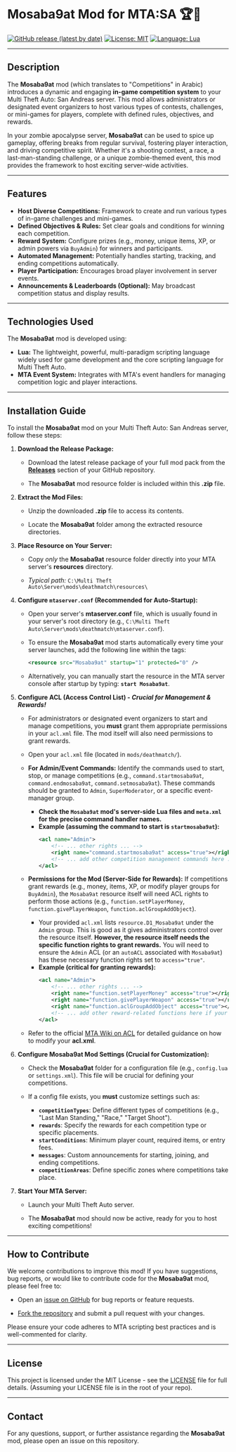 # Mosaba9at Mod for MTA:SA 🏆🏅

[![GitHub release (latest by date)](https://img.shields.io/github/v/release/Maniseniler/PackZombieMTA)](https://github.com/Maniseniler/PackZombieMTA/releases/latest)
[![License: MIT](https://img.shields.io/badge/License-MIT-yellow.svg)](https://opensource.org/licenses/MIT)
[![Language: Lua](https://img.shields.io/badge/Language-Lua-blue?logo=lua)](https://www.lua.org/)

---

## **Description**

The **Mosaba9at** mod (which translates to "Competitions" in Arabic) introduces a dynamic and engaging **in-game competition system** to your Multi Theft Auto: San Andreas server. This mod allows administrators or designated event organizers to host various types of contests, challenges, or mini-games for players, complete with defined rules, objectives, and rewards.

In your zombie apocalypse server, **Mosaba9at** can be used to spice up gameplay, offering breaks from regular survival, fostering player interaction, and driving competitive spirit. Whether it's a shooting contest, a race, a last-man-standing challenge, or a unique zombie-themed event, this mod provides the framework to host exciting server-wide activities.

---

## **Features**

* **Host Diverse Competitions:** Framework to create and run various types of in-game challenges and mini-games.
* **Defined Objectives & Rules:** Set clear goals and conditions for winning each competition.
* **Reward System:** Configure prizes (e.g., money, unique items, XP, or admin powers via `BuyAdmin`) for winners and participants.
* **Automated Management:** Potentially handles starting, tracking, and ending competitions automatically.
* **Player Participation:** Encourages broad player involvement in server events.
* **Announcements & Leaderboards (Optional):** May broadcast competition status and display results.

---

## **Technologies Used**

The **Mosaba9at** mod is developed using:

* **Lua:** The lightweight, powerful, multi-paradigm scripting language widely used for game development and the core scripting language for Multi Theft Auto.
* **MTA Event System:** Integrates with MTA's event handlers for managing competition logic and player interactions.

---

## **Installation Guide**

To install the **Mosaba9at** mod on your Multi Theft Auto: San Andreas server, follow these steps:

1.  **Download the Release Package:**

    * Download the latest release package of your full mod pack from the [**Releases**](https://github.com/Maniseniler/PackZombieMTA/releases) section of your GitHub repository.

    * The **Mosaba9at** mod resource folder is included within this **.zip** file.

2.  **Extract the Mod Files:**

    * Unzip the downloaded **.zip** file to access its contents.

    * Locate the **Mosaba9at** folder among the extracted resource directories.

3.  **Place Resource on Your Server:**

    * Copy *only* the **Mosaba9at** resource folder directly into your MTA server's **resources** directory.

    * *Typical path:* `C:\Multi Theft Auto\Server\mods\deathmatch\resources\`

4.  **Configure `mtaserver.conf` (Recommended for Auto-Startup):**

    * Open your server's **mtaserver.conf** file, which is usually found in your server's root directory (e.g., `C:\Multi Theft Auto\Server\mods\deathmatch\mtaserver.conf`).

    * To ensure the **Mosaba9at** mod starts automatically every time your server launches, add the following line within the **<server>** tags:

        ```xml
        <resource src="Mosaba9at" startup="1" protected="0" />
        ```

    * Alternatively, you can manually start the resource in the MTA server console after startup by typing: **`start Mosaba9at`**.

5.  **Configure ACL (Access Control List) - **_Crucial for Management & Rewards!_****

    * For administrators or designated event organizers to start and manage competitions, you **must** grant them appropriate permissions in your `acl.xml` file. The mod itself will also need permissions to grant rewards.

    * Open your `acl.xml` file (located in `mods/deathmatch/`).

    * **For Admin/Event Commands:** Identify the commands used to start, stop, or manage competitions (e.g., `command.startmosaba9at`, `command.endmosaba9at`, `command.setmosaba9at`). These commands should be granted to `Admin`, `SuperModerator`, or a specific event-manager group.
        * **Check the `Mosaba9at` mod's server-side Lua files and `meta.xml` for the precise command handler names.**
        * **Example (assuming the command to start is `startmosaba9at`):**
            ```xml
            <acl name="Admin">
                <!-- ... other rights ... -->
                <right name="command.startmosaba9at" access="true"></right>
                <!-- ... add other competition management commands here ... -->
            </acl>
            ```

    * **Permissions for the Mod (Server-Side for Rewards):** If competitions grant rewards (e.g., money, items, XP, or modify player groups for `BuyAdmin`), the `Mosaba9at` resource itself will need ACL rights to perform those actions (e.g., `function.setPlayerMoney`, `function.givePlayerWeapon`, `function.aclGroupAddObject`).
        * Your provided `acl.xml` lists `resource.D1_Mosaba9at` under the `Admin` group. This is good as it gives administrators control over the resource itself. **However, the resource itself needs the specific function rights to grant rewards.** You will need to ensure the `Admin` ACL (or an `autoACL` associated with `Mosaba9at`) has these necessary function rights set to `access="true"`.
        * **Example (critical for granting rewards):**
            ```xml
            <acl name="Admin">
                <!-- ... other rights ... -->
                <right name="function.setPlayerMoney" access="true"></right>
                <right name="function.givePlayerWeapon" access="true"></right>
                <right name="function.aclGroupAddObject" access="true"></right>
                <!-- ... add other reward-related functions here if your mod uses them ... -->
            </acl>
            ```

    * Refer to the official [MTA Wiki on ACL](https://wiki.multitheftauto.com/wiki/ACL) for detailed guidance on how to modify your **acl.xml**.

6.  **Configure Mosaba9at Mod Settings (Crucial for Customization):**

    * Check the **Mosaba9at** folder for a configuration file (e.g., `config.lua` or `settings.xml`). This file will be crucial for defining your competitions.

    * If a config file exists, you **must** customize settings such as:
        * **`competitionTypes`**: Define different types of competitions (e.g., "Last Man Standing," "Race," "Target Shoot").
        * **`rewards`**: Specify the rewards for each competition type or specific placements.
        * **`startConditions`**: Minimum player count, required items, or entry fees.
        * **`messages`**: Custom announcements for starting, joining, and ending competitions.
        * **`competitionAreas`**: Define specific zones where competitions take place.

7.  **Start Your MTA Server:**

    * Launch your Multi Theft Auto server.

    * The **Mosaba9at** mod should now be active, ready for you to host exciting competitions!

---

## **How to Contribute**

We welcome contributions to improve this mod! If you have suggestions, bug reports, or would like to contribute code for the **Mosaba9at** mod, please feel free to:

* Open an [issue on GitHub](https://github.com/Maniseniler/PackZombieMTA/issues) for bug reports or feature requests.

* [Fork the repository](https://github.com/Maniseniler/PackZombieMTA/fork) and submit a pull request with your changes.

Please ensure your code adheres to MTA scripting best practices and is well-commented for clarity.

---

## **License**

This project is licensed under the MIT License - see the [LICENSE](https://github.com/Maniseniler/PackZombieMTA/blob/main/LICENSE) file for full details. (Assuming your LICENSE file is in the root of your repo).

---

## **Contact**

For any questions, support, or further assistance regarding the **Mosaba9at** mod, please open an issue on this repository.
